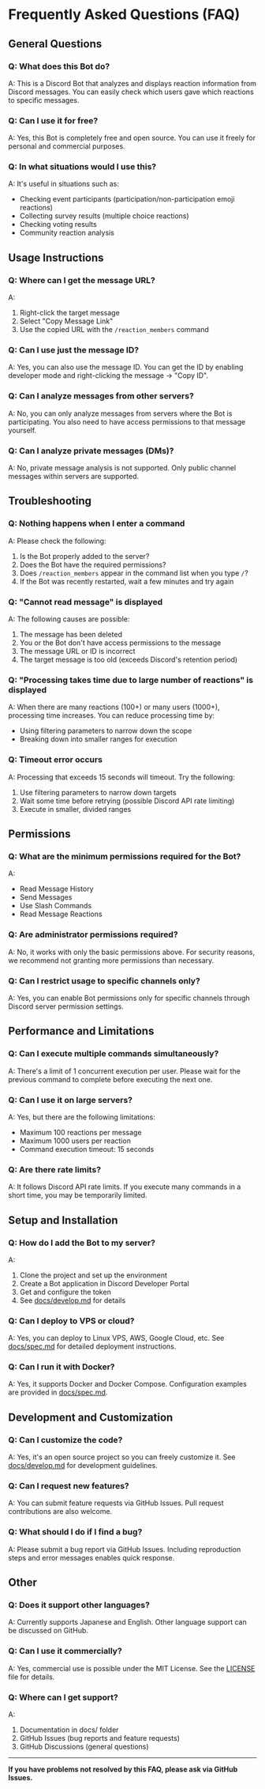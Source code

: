 # Frequently Asked Questions (FAQ)

## General Questions

### Q: What does this Bot do?
A: This is a Discord Bot that analyzes and displays reaction information from Discord messages. You can easily check which users gave which reactions to specific messages.

### Q: Can I use it for free?
A: Yes, this Bot is completely free and open source. You can use it freely for personal and commercial purposes.

### Q: In what situations would I use this?
A: It's useful in situations such as:
- Checking event participants (participation/non-participation emoji reactions)
- Collecting survey results (multiple choice reactions)
- Checking voting results
- Community reaction analysis

## Usage Instructions

### Q: Where can I get the message URL?
A: 
1. Right-click the target message
2. Select "Copy Message Link"
3. Use the copied URL with the `/reaction_members` command

### Q: Can I use just the message ID?
A: Yes, you can also use the message ID. You can get the ID by enabling developer mode and right-clicking the message → "Copy ID".

### Q: Can I analyze messages from other servers?
A: No, you can only analyze messages from servers where the Bot is participating. You also need to have access permissions to that message yourself.

### Q: Can I analyze private messages (DMs)?
A: No, private message analysis is not supported. Only public channel messages within servers are supported.

## Troubleshooting

### Q: Nothing happens when I enter a command
A: Please check the following:
1. Is the Bot properly added to the server?
2. Does the Bot have the required permissions?
3. Does `/reaction_members` appear in the command list when you type `/`?
4. If the Bot was recently restarted, wait a few minutes and try again

### Q: "Cannot read message" is displayed
A: The following causes are possible:
1. The message has been deleted
2. You or the Bot don't have access permissions to the message
3. The message URL or ID is incorrect
4. The target message is too old (exceeds Discord's retention period)

### Q: "Processing takes time due to large number of reactions" is displayed
A: When there are many reactions (100+) or many users (1000+), processing time increases. You can reduce processing time by:
- Using filtering parameters to narrow down the scope
- Breaking down into smaller ranges for execution

### Q: Timeout error occurs
A: Processing that exceeds 15 seconds will timeout. Try the following:
1. Use filtering parameters to narrow down targets
2. Wait some time before retrying (possible Discord API rate limiting)
3. Execute in smaller, divided ranges

## Permissions

### Q: What are the minimum permissions required for the Bot?
A: 
- Read Message History
- Send Messages
- Use Slash Commands
- Read Message Reactions

### Q: Are administrator permissions required?
A: No, it works with only the basic permissions above. For security reasons, we recommend not granting more permissions than necessary.

### Q: Can I restrict usage to specific channels only?
A: Yes, you can enable Bot permissions only for specific channels through Discord server permission settings.

## Performance and Limitations

### Q: Can I execute multiple commands simultaneously?
A: There's a limit of 1 concurrent execution per user. Please wait for the previous command to complete before executing the next one.

### Q: Can I use it on large servers?
A: Yes, but there are the following limitations:
- Maximum 100 reactions per message
- Maximum 1000 users per reaction
- Command execution timeout: 15 seconds

### Q: Are there rate limits?
A: It follows Discord API rate limits. If you execute many commands in a short time, you may be temporarily limited.

## Setup and Installation

### Q: How do I add the Bot to my server?
A: 
1. Clone the project and set up the environment
2. Create a Bot application in Discord Developer Portal
3. Get and configure the token
4. See [docs/develop.md](develop.md) for details

### Q: Can I deploy to VPS or cloud?
A: Yes, you can deploy to Linux VPS, AWS, Google Cloud, etc. See [docs/spec.md](spec.md) for detailed deployment instructions.

### Q: Can I run it with Docker?
A: Yes, it supports Docker and Docker Compose. Configuration examples are provided in [docs/spec.md](spec.md).

## Development and Customization

### Q: Can I customize the code?
A: Yes, it's an open source project so you can freely customize it. See [docs/develop.md](develop.md) for development guidelines.

### Q: Can I request new features?
A: You can submit feature requests via GitHub Issues. Pull request contributions are also welcome.

### Q: What should I do if I find a bug?
A: Please submit a bug report via GitHub Issues. Including reproduction steps and error messages enables quick response.

## Other

### Q: Does it support other languages?
A: Currently supports Japanese and English. Other language support can be discussed on GitHub.

### Q: Can I use it commercially?
A: Yes, commercial use is possible under the MIT License. See the [LICENSE](../../LICENSE) file for details.

### Q: Where can I get support?
A: 
1. Documentation in docs/ folder
2. GitHub Issues (bug reports and feature requests)
3. GitHub Discussions (general questions)

---

**If you have problems not resolved by this FAQ, please ask via GitHub Issues.**